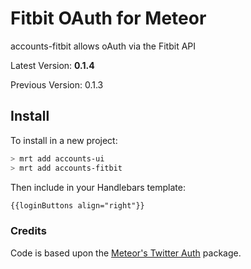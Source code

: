 Fitbit OAuth for Meteor
===============

accounts-fitbit allows oAuth via the Fitbit API

Latest Version: **0.1.4**

Previous Version: 0.1.3

## Install

To install in a new project:
```bash
> mrt add accounts-ui
> mrt add accounts-fitbit
```

Then include in your Handlebars template:

```html
{{loginButtons align="right"}}
```

### Credits

Code is based upon the [Meteor's Twitter Auth](https://github.com/meteor/meteor/tree/master/packages/accounts-twitter) package.
